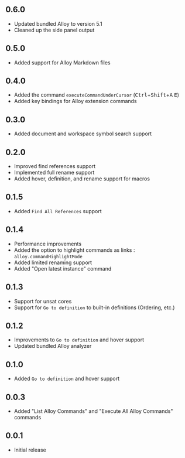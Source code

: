 ## 0.6.0
- Updated bundled Alloy to version 5.1
- Cleaned up the side panel output

## 0.5.0
- Added support for Alloy Markdown files

## 0.4.0
- Added the command `executeCommandUnderCursor` (<kbd>Ctrl</kbd>+<kbd>Shift</kbd>+<kbd>A</kbd> <kbd>E</kbd>)
- Added key bindings for Alloy extension commands

## 0.3.0
- Added document and workspace symbol search support

## 0.2.0
- Improved find references support
- Implemented full rename support
- Added hover, definition, and rename support for macros

## 0.1.5
- Added `Find All References` support

## 0.1.4
- Performance improvements
- Added the option to highlight commands as links : `alloy.commandHighlightMode`
- Added limited renaming support
- Added "Open latest instance" command

## 0.1.3
- Support for unsat cores
- Support for `Go to definition` to built-in definitions (Ordering, etc.) 

## 0.1.2
- Improvements to `Go to definition` and hover support
- Updated bundled Alloy analyzer 

## 0.1.0
- Added `Go to definition` and hover support

## 0.0.3
- Added "List Alloy Commands" and "Execute All Alloy Commands" commands

## 0.0.1
- Initial release

